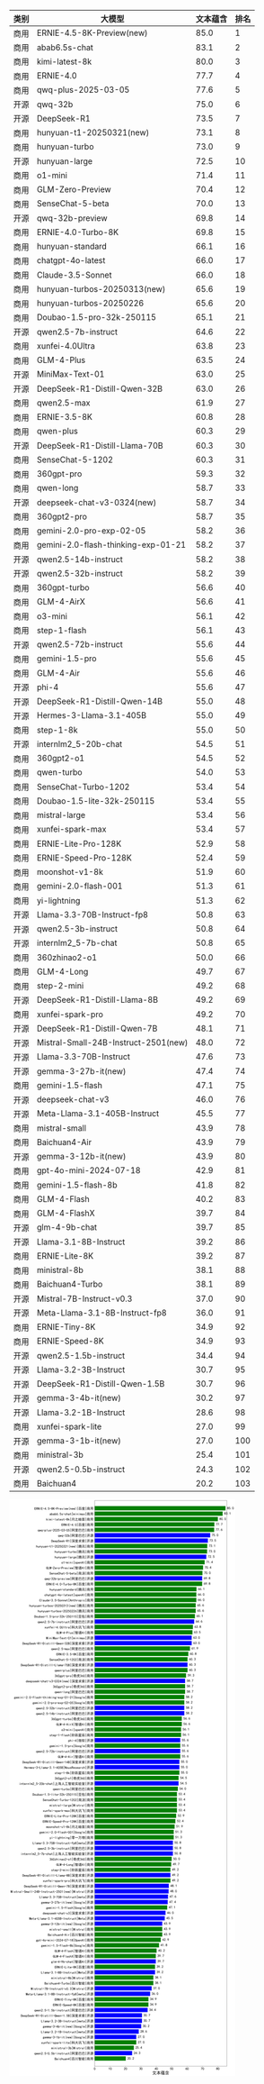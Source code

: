
| 类别 | 大模型                         | 文本蕴含 | 排名 |
|-----|------------------------------|---------|----|
|商用|ERNIE-4.5-8K-Preview(new)|85.0|1|
|商用|abab6.5s-chat|83.1|2|
|商用|kimi-latest-8k|80.0|3|
|商用|ERNIE-4.0|77.7|4|
|商用|qwq-plus-2025-03-05|77.6|5|
|开源|qwq-32b|75.0|6|
|开源|DeepSeek-R1|73.5|7|
|商用|hunyuan-t1-20250321(new)|73.1|8|
|商用|hunyuan-turbo|73.0|9|
|开源|hunyuan-large|72.5|10|
|商用|o1-mini|71.4|11|
|商用|GLM-Zero-Preview|70.4|12|
|商用|SenseChat-5-beta|70.0|13|
|开源|qwq-32b-preview|69.8|14|
|商用|ERNIE-4.0-Turbo-8K|69.8|15|
|商用|hunyuan-standard|66.1|16|
|商用|chatgpt-4o-latest|66.0|17|
|商用|Claude-3.5-Sonnet|66.0|18|
|商用|hunyuan-turbos-20250313(new)|65.6|19|
|商用|hunyuan-turbos-20250226|65.6|20|
|商用|Doubao-1.5-pro-32k-250115|65.1|21|
|开源|qwen2.5-7b-instruct|64.6|22|
|商用|xunfei-4.0Ultra|63.8|23|
|商用|GLM-4-Plus|63.5|24|
|开源|MiniMax-Text-01|63.0|25|
|开源|DeepSeek-R1-Distill-Qwen-32B|63.0|26|
|商用|qwen2.5-max|61.9|27|
|商用|ERNIE-3.5-8K|60.8|28|
|商用|qwen-plus|60.3|29|
|开源|DeepSeek-R1-Distill-Llama-70B|60.3|30|
|商用|SenseChat-5-1202|60.3|31|
|商用|360gpt-pro|59.3|32|
|商用|qwen-long|58.7|33|
|开源|deepseek-chat-v3-0324(new)|58.7|34|
|商用|360gpt2-pro|58.7|35|
|商用|gemini-2.0-pro-exp-02-05|58.2|36|
|商用|gemini-2.0-flash-thinking-exp-01-21|58.2|37|
|开源|qwen2.5-14b-instruct|58.2|38|
|开源|qwen2.5-32b-instruct|58.2|39|
|商用|360gpt-turbo|56.6|40|
|商用|GLM-4-AirX|56.6|41|
|商用|o3-mini|56.1|42|
|商用|step-1-flash|56.1|43|
|开源|qwen2.5-72b-instruct|55.6|44|
|商用|gemini-1.5-pro|55.6|45|
|商用|GLM-4-Air|55.6|46|
|开源|phi-4|55.6|47|
|开源|DeepSeek-R1-Distill-Qwen-14B|55.0|48|
|开源|Hermes-3-Llama-3.1-405B|55.0|49|
|商用|step-1-8k|55.0|50|
|开源|internlm2_5-20b-chat|54.5|51|
|商用|360gpt2-o1|54.5|52|
|商用|qwen-turbo|54.0|53|
|商用|SenseChat-Turbo-1202|53.4|54|
|商用|Doubao-1.5-lite-32k-250115|53.4|55|
|商用|mistral-large|53.4|56|
|商用|xunfei-spark-max|53.4|57|
|商用|ERNIE-Lite-Pro-128K|52.9|58|
|商用|ERNIE-Speed-Pro-128K|52.4|59|
|商用|moonshot-v1-8k|51.9|60|
|商用|gemini-2.0-flash-001|51.3|61|
|商用|yi-lightning|51.3|62|
|开源|Llama-3.3-70B-Instruct-fp8|50.8|63|
|开源|qwen2.5-3b-instruct|50.8|64|
|开源|internlm2_5-7b-chat|50.8|65|
|商用|360zhinao2-o1|50.0|66|
|商用|GLM-4-Long|49.7|67|
|商用|step-2-mini|49.2|68|
|开源|DeepSeek-R1-Distill-Llama-8B|49.2|69|
|商用|xunfei-spark-pro|49.2|70|
|开源|DeepSeek-R1-Distill-Qwen-7B|48.1|71|
|开源|Mistral-Small-24B-Instruct-2501(new)|48.0|72|
|开源|Llama-3.3-70B-Instruct|47.6|73|
|开源|gemma-3-27b-it(new)|47.4|74|
|商用|gemini-1.5-flash|47.1|75|
|开源|deepseek-chat-v3|46.0|76|
|开源|Meta-Llama-3.1-405B-Instruct|45.5|77|
|商用|mistral-small|43.9|78|
|商用|Baichuan4-Air|43.9|79|
|开源|gemma-3-12b-it(new)|43.9|80|
|商用|gpt-4o-mini-2024-07-18|42.9|81|
|商用|gemini-1.5-flash-8b|41.8|82|
|商用|GLM-4-Flash|40.2|83|
|商用|GLM-4-FlashX|39.7|84|
|开源|glm-4-9b-chat|39.7|85|
|开源|Llama-3.1-8B-Instruct|39.2|86|
|商用|ERNIE-Lite-8K|39.2|87|
|商用|ministral-8b|38.1|88|
|商用|Baichuan4-Turbo|38.1|89|
|开源|Mistral-7B-Instruct-v0.3|37.0|90|
|开源|Meta-Llama-3.1-8B-Instruct-fp8|36.0|91|
|商用|ERNIE-Tiny-8K|34.9|92|
|商用|ERNIE-Speed-8K|34.9|93|
|开源|qwen2.5-1.5b-instruct|34.4|94|
|开源|Llama-3.2-3B-Instruct|30.7|95|
|开源|DeepSeek-R1-Distill-Qwen-1.5B|30.7|96|
|开源|gemma-3-4b-it(new)|30.2|97|
|开源|Llama-3.2-1B-Instruct|28.6|98|
|商用|xunfei-spark-lite|27.0|99|
|开源|gemma-3-1b-it(new)|27.0|100|
|商用|ministral-3b|25.4|101|
|开源|qwen2.5-0.5b-instruct|24.3|102|
|商用|Baichuan4|20.2|103|


![lin](../pic/文本蕴含.png)

